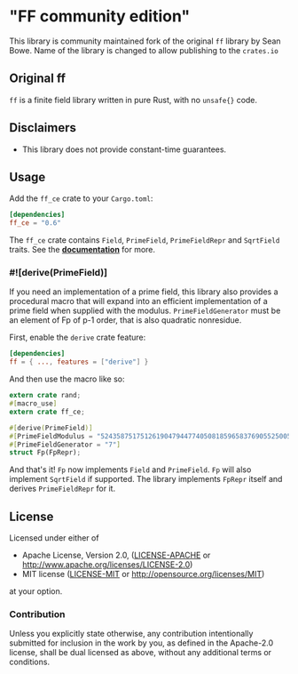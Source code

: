 # "FF community edition"

This library is community maintained fork of the original `ff` library by Sean Bowe. Name of the library is changed to allow publishing to the `crates.io`

## Original ff

`ff` is a finite field library written in pure Rust, with no `unsafe{}` code.

## Disclaimers

* This library does not provide constant-time guarantees.

## Usage

Add the `ff_ce` crate to your `Cargo.toml`:

```toml
[dependencies]
ff_ce = "0.6"
```

The `ff_ce` crate contains `Field`, `PrimeField`, `PrimeFieldRepr` and `SqrtField` traits. See the **[documentation](https://docs.rs/ff/0.4.0/ff/)** for more.

### #![derive(PrimeField)]

If you need an implementation of a prime field, this library also provides a procedural
macro that will expand into an efficient implementation of a prime field when supplied
with the modulus. `PrimeFieldGenerator` must be an element of Fp of p-1 order, that is
also quadratic nonresidue.

First, enable the `derive` crate feature:

```toml
[dependencies]
ff = { ..., features = ["derive"] }
```

And then use the macro like so:

```rust
extern crate rand;
#[macro_use]
extern crate ff_ce;

#[derive(PrimeField)]
#[PrimeFieldModulus = "52435875175126190479447740508185965837690552500527637822603658699938581184513"]
#[PrimeFieldGenerator = "7"]
struct Fp(FpRepr);
```

And that's it! `Fp` now implements `Field` and `PrimeField`. `Fp` will also implement
`SqrtField` if supported. The library implements `FpRepr` itself and derives
`PrimeFieldRepr` for it.

## License

Licensed under either of

 * Apache License, Version 2.0, ([LICENSE-APACHE](LICENSE-APACHE) or
   http://www.apache.org/licenses/LICENSE-2.0)
 * MIT license ([LICENSE-MIT](LICENSE-MIT) or http://opensource.org/licenses/MIT)

at your option.

### Contribution

Unless you explicitly state otherwise, any contribution intentionally
submitted for inclusion in the work by you, as defined in the Apache-2.0
license, shall be dual licensed as above, without any additional terms or
conditions.
